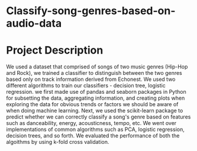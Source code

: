 # Classify-song-genres-based-on-audio-data
# Project Description
We used a dataset that comprised of songs of two music genres (Hip-Hop and Rock), we trained a classifier to distinguish between the two genres based only on track information derived from Echonest. We used two different algorithms to train our classifiers - decision tree, logistic regression. we first made use of pandas and seaborn packages in Python for subsetting the data, aggregating information, and creating plots when exploring the data for obvious trends or factors we should be aware of when doing machine learning. Next, we used the scikit-learn package to predict whether we can correctly classify a song's genre based on features such as danceability, energy, acousticness, tempo, etc. We went over implementations of common algorithms such as PCA, logistic regression, decision trees, and so forth. We evaluated the performance of both the algoithms by using k-fold cross validation.
